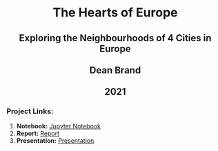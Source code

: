 <h1 align="center"> The Hearts of Europe </h1>

<h2 align="center">
Exploring the Neighbourhoods of 4 Cities in Europe
  <br>
  <br>
Dean Brand
<br>
  <br>
2021
</h2>

### Project Links:

1. **Notebook:** [Jupyter Notebook](https://github.com/deanbrand/Coursera_Capstone/blob/main/The%20Hearts%20of%20Europe%20Notebook.ipynb)
2. **Report:** [Report](https://github.com/deanbrand/Coursera_Capstone/blob/main/ibm_HeartsOfEurope.pdf)
3. **Presentation:** [Presentation](https://github.com/deanbrand/Coursera_Capstone/blob/main/HeartsOfEuropePresentation.pdf)
